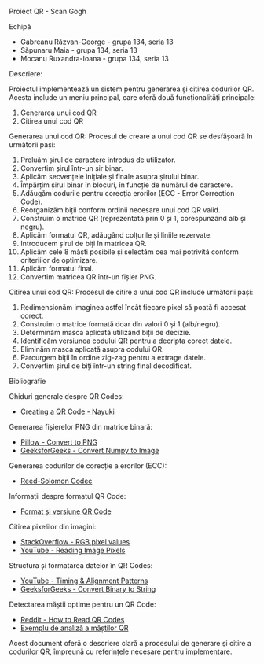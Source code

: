 Proiect QR - Scan Gogh

Echipă
- Gabreanu Răzvan-George - grupa 134, seria 13
- Săpunaru Maia - grupa 134, seria 13
- Mocanu Ruxandra-Ioana - grupa 134, seria 13

Descriere:

Proiectul implementează un sistem pentru generarea și citirea codurilor QR. Acesta include un meniu principal, care oferă două funcționalități principale:
1. Generarea unui cod QR
2. Citirea unui cod QR


Generarea unui cod QR:
Procesul de creare a unui cod QR se desfășoară în următorii pași:

1. Preluăm șirul de caractere introdus de utilizator.
2. Convertim șirul într-un șir binar.
3. Aplicăm secvențele inițiale și finale asupra șirului binar.
4. Împărțim șirul binar în blocuri, în funcție de numărul de caractere.
5. Adăugăm codurile pentru corecția erorilor (ECC - Error Correction Code).
6. Reorganizăm biții conform ordinii necesare unui cod QR valid.
7. Construim o matrice QR (reprezentată prin 0 și 1, corespunzând alb și negru).
8. Aplicăm formatul QR, adăugând colțurile și liniile rezervate.
9. Introducem șirul de biți în matricea QR.
10. Aplicăm cele 8 măști posibile și selectăm cea mai potrivită conform criteriilor de optimizare.
11. Aplicăm formatul final.
12. Convertim matricea QR într-un fișier PNG.

Citirea unui cod QR:
Procesul de citire a unui cod QR include următorii pași:

1. Redimensionăm imaginea astfel încât fiecare pixel să poată fi accesat corect.
2. Construim o matrice formată doar din valori 0 și 1 (alb/negru).
3. Determinăm masca aplicată utilizând biții de decizie.
4. Identificăm versiunea codului QR pentru a decripta corect datele.
5. Eliminăm masca aplicată asupra codului QR.
6. Parcurgem biții în ordine zig-zag pentru a extrage datele.
7. Convertim șirul de biți într-un string final decodificat.

Bibliografie

Ghiduri generale despre QR Codes:
- [Creating a QR Code - Nayuki](https://www.nayuki.io/page/creating-a-qr-code-step-by-step)

Generarea fișierelor PNG din matrice binară:
- [Pillow - Convert to PNG](https://stackoverflow.com/questions/78913551/python-using-pillow-to-convert-any-format-to-png-any-way-to-speed-the-process)
- [GeeksforGeeks - Convert Numpy to Image](https://www.geeksforgeeks.org/convert-a-numpy-array-to-an-image/)

Generarea codurilor de corecție a erorilor (ECC):
- [Reed-Solomon Codec](https://pypi.org/project/reedsolo/#basic-usage-with-high-level-rscodec-class)

Informații despre formatul QR Code:
- [Format și versiune QR Code](https://www.thonky.com/qr-code-tutorial/format-version-information)

Citirea pixelilor din imagini:
- [StackOverflow - RGB pixel values](https://stackoverflow.com/questions/138250/how-to-read-the-rgb-value-of-a-given-pixel-in-python)
- [YouTube - Reading Image Pixels](https://www.youtube.com/watch?v=6Hk5KyiEktI)

Structura și formatarea datelor în QR Codes:
- [YouTube - Timing & Alignment Patterns](https://www.youtube.com/watch?v=pamazHwk0hg)
- [GeeksforGeeks - Convert Binary to String](https://www.geeksforgeeks.org/convert-binary-to-string-using-python/)

Detectarea măștii optime pentru un QR Code:
- [Reddit - How to Read QR Codes](https://www.reddit.com/r/LearnUselessTalents/comments/esidvc/the_simplest_guide_to_read_qr_codes/)
- [Exemplu de analiză a măștilor QR](https://imgur.com/a/FvtpZ2o)


Acest document oferă o descriere clară a procesului de generare și citire a codurilor QR, împreună cu referințele necesare pentru implementare. 

